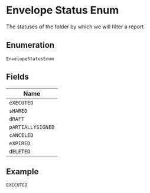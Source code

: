 
# Envelope Status Enum

The statuses of the folder by which we will filter a report

## Enumeration

`EnvelopeStatusEnum`

## Fields

| Name |
|  --- |
| `eXECUTED` |
| `sHARED` |
| `dRAFT` |
| `pARTIALLYSIGNED` |
| `cANCELED` |
| `eXPIRED` |
| `dELETED` |

## Example

```
EXECUTED
```

